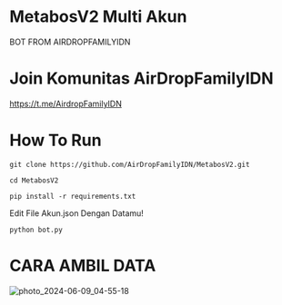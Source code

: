 # MetabosV2 Multi Akun
BOT FROM AIRDROPFAMILYIDN

# Join Komunitas AirDropFamilyIDN
https://t.me/AirdropFamilyIDN

# How To Run 

```
git clone https://github.com/AirDropFamilyIDN/MetabosV2.git
```
```
cd MetabosV2
```
```
pip install -r requirements.txt
```
Edit File Akun.json Dengan Datamu!
```
python bot.py
```

# CARA AMBIL DATA
![photo_2024-06-09_04-55-18](https://github.com/AirDropFamilyIDN/MetabosV2/assets/162557346/11e493b9-8d56-4ab6-9e8a-cf0abcfad887)

